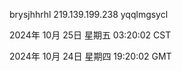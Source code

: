 brysjhhrhl 219.139.199.238 yqqlmgsycl

2024年 10月 25日 星期五 03:20:02 CST

2024年 10月 24日 星期四 19:20:02 GMT
